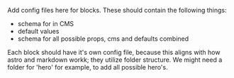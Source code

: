 Add config files here for blocks. These should contain the following things:

- schema for in CMS
- default values
- schema for all possible props, cms and defaults combined

Each block should have it's own config file, because this aligns with how astro and markdown workk; they utilize folder structure.
We might need a folder for 'hero' for example, to add all possible hero's.
